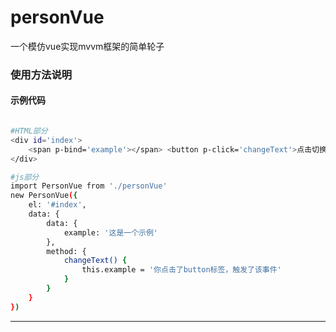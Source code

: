 # personVue
一个模仿vue实现mvvm框架的简单轮子

### 使用方法说明

#### 示例代码

``` bash

#HTML部分
<div id='index'>
    <span p-bind='example'></span> <button p-click='changeText'>点击切换文字</button>
</div>

#js部分
import PersonVue from './personVue'
new PersonVue({
    el: '#index',
    data: {
        data: {
            example: '这是一个示例'
        },
        method: {
            changeText() {
                this.example = '你点击了button标签，触发了该事件'
            }
        }
    }
})
```

---
